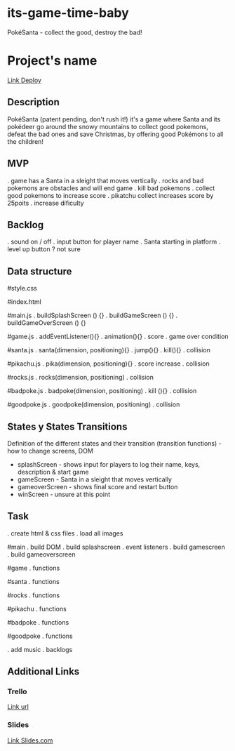 # its-game-time-baby
PokéSanta - collect the good, destroy the bad! 

# Project's name
[Link Deploy](https://github.com/codebymymood/its-game-time-baby.git)


## Description
PokéSanta (patent pending, don't rush it!) it's a game where Santa and its pokédeer go around the snowy mountains to collect good pokemons, defeat the bad ones and save Christmas, by offering good Pokémons to all the children!


## MVP
. game has a Santa in a sleight that moves vertically
. rocks and bad pokemons are obstacles and will end game
. kill bad pokemons
. collect good pokemons to increase score
. pikatchu collect increases score by 25poits
. increase dificulty


## Backlog
. sound on / off
. input button for player name
. Santa starting in platform
. level up button ? not sure


## Data structure

#style.css

#index.html

#main.js
. buildSplashScreen () {}
. buildGameScreen () {}
. buildGameOverScreen () {}


#game.js
. addEventListener(){}
. animation(){}
. score
. game over condition 

#santa.js
. santa(dimension, positioning){}
. jump(){}
. kill(){}
. collision

#pikachu.js
. pika(dimension, positioning){}
. score increase
. collision

#rocks.js
. rocks(dimension, positioning)
. collision

#badpoke.js
. badpoke(dimension, positioning)
. kill (){}
. collision

#goodpoke.js
. goodpoke(dimension, positioning)
. collision



## States y States Transitions
Definition of the different states and their transition (transition functions) - how to change screens, DOM

- splashScreen - shows input for players to log their name, keys, description & start game
- gameScreen - Santa in a sleight that moves vertically
- gameoverScreen - shows final score and restart button
- winScreen - unsure at this point


## Task

. create html & css files
. load all images

#main
. build DOM
. build splashscreen
. event listeners
. build gamescreen
. build gameoverscreen

#game
. functions

#santa
. functions

#rocks
. functions

#pikachu
. functions

#badpoke
. functions

#goodpoke
. functions

. add music
. backlogs


## Additional Links


### Trello
[Link url](https://trello.com/b/ha01vZyK/pok%C3%A9santa)


### Slides
[Link Slides.com](http://slides.com)